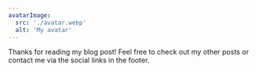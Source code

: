 ```yaml
---
avatarImage:
  src: './avatar.webp'
  alt: 'My avatar'
---
```


Thanks for reading my blog post! Feel free to check out my other posts or contact me via the social links in the footer.
